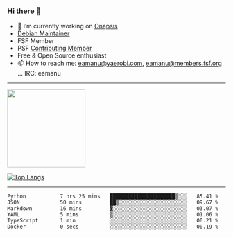 ### Hi there 👋


- 🔭 I’m currently working on [Onapsis](http://onapsis.com)
- [Debian Maintainer](https://qa.debian.org/developer.php?login=eamanu%40yaerobi.com)
- FSF Member
- PSF [Contributing Member](https://www.python.org/psf/membership/#what-membership-classes-are-there)
- Free & Open Source enthusiast 
- 📫 How to reach me: eamanu@yaerobi.com, eamanu@members.fsf.org ... IRC: eamanu

---

<img height="180em" src="https://github-readme-stats.vercel.app/api?theme=dark&username=eamanu&show_icons=true&hide_border=true&&count_private=true&include_all_commits=true" />

[![Top Langs](https://github-readme-stats.vercel.app/api/top-langs/?theme=dark&username=eamanu&layout=compact)](https://github.com/anuraghazra/github-readme-stats)

---

<!--START_SECTION:waka-->

```text
Python           7 hrs 25 mins   █████████████████████▒░░░   85.41 %
JSON             50 mins         ██▒░░░░░░░░░░░░░░░░░░░░░░   09.67 %
Markdown         16 mins         ▓░░░░░░░░░░░░░░░░░░░░░░░░   03.07 %
YAML             5 mins          ▒░░░░░░░░░░░░░░░░░░░░░░░░   01.06 %
TypeScript       1 min           ░░░░░░░░░░░░░░░░░░░░░░░░░   00.21 %
Docker           0 secs          ░░░░░░░░░░░░░░░░░░░░░░░░░   00.19 %
```

<!--END_SECTION:waka-->

